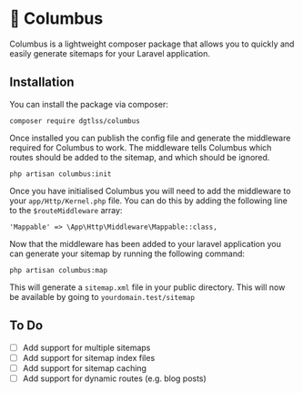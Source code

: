 # 🧭 Columbus 

Columbus is a lightweight composer package that allows you to quickly and easily generate sitemaps for your Laravel application. 

## Installation

You can install the package via composer:
    
```
composer require dgtlss/columbus
```

Once installed you can publish the config file and generate the middleware required for Columbus to work. The middleware tells Columbus which routes should be added to the sitemap, and which should be ignored.

```
php artisan columbus:init
```

Once you have initialised Columbus you will need to add the middleware to your `app/Http/Kernel.php` file. You can do this by adding the following line to the `$routeMiddleware` array:

```
'Mappable' => \App\Http\Middleware\Mappable::class,
```

Now that the middleware has been added to your laravel application you can generate your sitemap by running the following command:

```
php artisan columbus:map
```

This will generate a `sitemap.xml` file in your public directory. This will now be available by going to `yourdomain.test/sitemap`

## To Do

- [ ] Add support for multiple sitemaps
- [ ] Add support for sitemap index files
- [ ] Add support for sitemap caching
- [ ] Add support for dynamic routes (e.g. blog posts)
